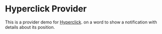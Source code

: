 # Hyperclick Provider

This is a provider demo for [Hyperclick](https://github.com/oclbdk/hyperclick).
<cmd-click> on a word to show a notification with details about its position.
